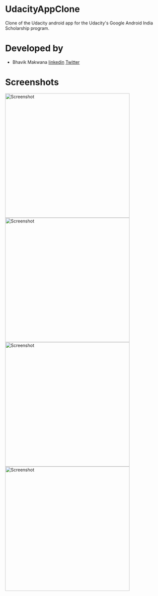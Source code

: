 # UdacityAppClone
Clone of the Udacity android app for the Udacity's Google Android India Scholarship program.

# Developed by

- Bhavik Makwana [linkedin](https://www.linkedin.com/in/ibhavikmakwana/) [Twitter](https://twitter.com/ibhavikmakwana)

# Screenshots

<img src="https://i.imgur.com/5ElZjct.png" height="400" alt="Screenshot"/> <img src="https://i.imgur.com/MHJVM0u.png" height="400" alt="Screenshot"/> 
<img src="https://i.imgur.com/TP3X6Yy.png" height="400" alt="Screenshot"/> <img src="https://i.imgur.com/3hi0AQm.png" height="400" alt="Screenshot"/>
